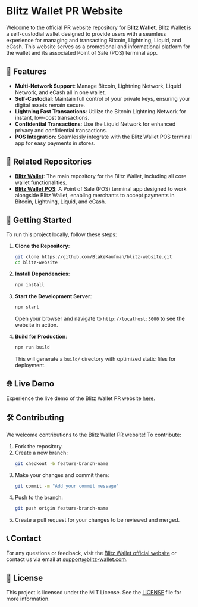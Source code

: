 # Blitz Wallet PR Website

Welcome to the official PR website repository for **Blitz Wallet**. Blitz Wallet is a self-custodial wallet designed to provide users with a seamless experience for managing and transacting Bitcoin, Lightning, Liquid, and eCash. This website serves as a promotional and informational platform for the wallet and its associated Point of Sale (POS) terminal app.

## 🌟 Features

- **Multi-Network Support**: Manage Bitcoin, Lightning Network, Liquid Network, and eCash all in one wallet.
- **Self-Custodial**: Maintain full control of your private keys, ensuring your digital assets remain secure.
- **Lightning Fast Transactions**: Utilize the Bitcoin Lightning Network for instant, low-cost transactions.
- **Confidential Transactions**: Use the Liquid Network for enhanced privacy and confidential transactions.
- **POS Integration**: Seamlessly integrate with the Blitz Wallet POS terminal app for easy payments in stores.

## 🔗 Related Repositories

- **[Blitz Wallet](https://github.com/BlakeKaufman/BlitzWallet)**: The main repository for the Blitz Wallet, including all core wallet functionalities.
- **[Blitz Wallet POS](https://github.com/BlakeKaufman/blitz-wallet-pos)**: A Point of Sale (POS) terminal app designed to work alongside Blitz Wallet, enabling merchants to accept payments in Bitcoin, Lightning, Liquid, and eCash.

## 🚀 Getting Started

To run this project locally, follow these steps:

1. **Clone the Repository**:

   ```bash
   git clone https://github.com/BlakeKaufman/blitz-website.git
   cd blitz-website
   ```

2. **Install Dependencies**:

   ```bash
   npm install
   ```

3. **Start the Development Server**:

   ```bash
   npm start
   ```

   Open your browser and navigate to `http://localhost:3000` to see the website in action.

4. **Build for Production**:
   ```bash
   npm run build
   ```
   This will generate a `build/` directory with optimized static files for deployment.

## 🌐 Live Demo

Experience the live demo of the Blitz Wallet PR website [here](https:blitz-wallet.com).

## 🛠️ Contributing

We welcome contributions to the Blitz Wallet PR website! To contribute:

1. Fork the repository.
2. Create a new branch:
   ```bash
   git checkout -b feature-branch-name
   ```
3. Make your changes and commit them:
   ```bash
   git commit -m "Add your commit message"
   ```
4. Push to the branch:
   ```bash
   git push origin feature-branch-name
   ```
5. Create a pull request for your changes to be reviewed and merged.

## 📞 Contact

For any questions or feedback, visit the [Blitz Wallet official website](https://blitz-wallet.com) or contact us via email at [support@blitz-wallet.com](mailto:support@blitz-wallet.com).

## 📜 License

This project is licensed under the MIT License. See the [LICENSE](LICENSE) file for more information.
